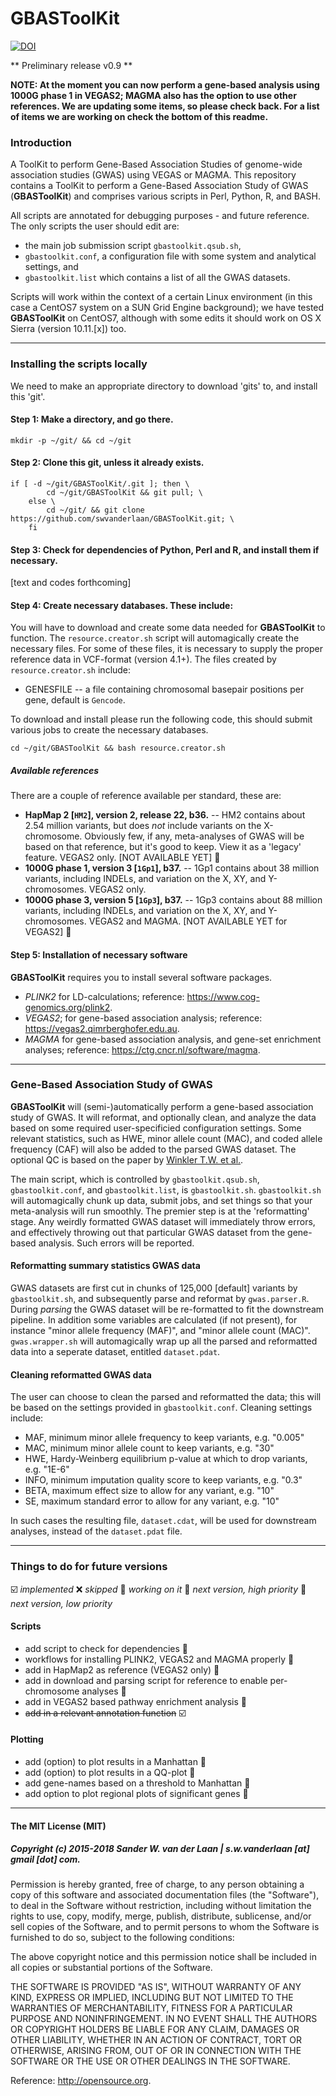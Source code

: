 GBASToolKit
============

[![DOI](https://)](https://)

** Preliminary release v0.9 **

**NOTE: At the moment you can now perform a gene-based analysis using 1000G phase 1 in VEGAS2; MAGMA also has the option to use other references. We are updating some items, so please check back. For a list of items we are working on check the bottom of this readme.**

### Introduction
A ToolKit to perform Gene-Based Association Studies of genome-wide association studies (GWAS) using VEGAS or MAGMA. 
This repository contains a ToolKit to perform a Gene-Based Association Study of GWAS (**GBASToolKit**) and comprises various scripts in Perl, Python, R, and BASH.

All scripts are annotated for debugging purposes - and future reference. The only scripts the user should edit are: 
- the main job submission script `gbastoolkit.qsub.sh`, 
- `gbastoolkit.conf`, a configuration file with some system and analytical settings, and 
- `gbastoolkit.list` which contains a list of all the GWAS datasets.

Scripts will work within the context of a certain Linux environment (in this case a CentOS7 system on a SUN Grid Engine background); we have tested **GBASToolKit** on CentOS7, although with some edits it should work on OS X Sierra (version 10.11.[x]) too. 

--------------

### Installing the scripts locally

We need to make an appropriate directory to download 'gits' to, and install this 'git'.

#### Step 1: Make a directory, and go there.

```
mkdir -p ~/git/ && cd ~/git
```

#### Step 2: Clone this git, unless it already exists.

```
if [ -d ~/git/GBASToolKit/.git ]; then \
		cd ~/git/GBASToolKit && git pull; \
	else \
		cd ~/git/ && git clone https://github.com/swvanderlaan/GBASToolKit.git; \
	fi
```

#### Step 3: Check for dependencies of Python, Perl and R, and install them if necessary.
[text and codes forthcoming]


#### Step 4: Create necessary databases. These include:
You will have to download and create some data needed for **GBASToolKit** to function. The `resource.creator.sh` script will automagically create the necessary files. For some of these files, it is necessary to supply the proper reference data in VCF-format (version 4.1+). The files created by `resource.creator.sh` include:
- GENESFILE    -- a file containing chromosomal basepair positions per gene, default is `Gencode`.

To download and install please run the following code, this should submit various jobs to create the necessary databases.

```
cd ~/git/GBASToolKit && bash resource.creator.sh
```

##### Available references
There are a couple of reference available per standard, these are:
- **HapMap 2 [`HM2`], version 2, release 22, b36.**        -- HM2 contains about 2.54 million variants, but does *not* include variants on the X-chromosome. Obviously few, if any, meta-analyses of GWAS will be based on that reference, but it's good to keep. View it as a 'legacy' feature. VEGAS2 only. [NOT AVAILABLE YET] :large_blue_diamond:
- **1000G phase 1, version 3 [`1Gp1`], b37.**              -- 1Gp1 contains about 38 million variants, including INDELs, and variation on the X, XY, and Y-chromosomes. VEGAS2 only.
- **1000G phase 3, version 5 [`1Gp3`], b37.**              -- 1Gp3 contains about 88 million variants, including INDELs, and variation on the X, XY, and Y-chromosomes. VEGAS2 and MAGMA. [NOT AVAILABLE YET for VEGAS2] :large_orange_diamond:

#### Step 5: Installation of necessary software
**GBASToolKit** requires you to install several software packages. 
- *PLINK2* for LD-calculations; reference: https://www.cog-genomics.org/plink2. 
- *VEGAS2*; for gene-based association analysis; reference: https://vegas2.qimrberghofer.edu.au. 
- *MAGMA* for gene-based association analysis, and gene-set enrichment analyses; reference: https://ctg.cncr.nl/software/magma. 

--------------

### Gene-Based Association Study of GWAS
**GBASToolKit** will (semi-)automatically perform a gene-based association study of GWAS. It will reformat, and optionally clean, and analyze the data based on some required user-specificied configuration settings. Some relevant statistics, such as HWE, minor allele count (MAC), and coded allele frequency (CAF) will also be added to the parsed GWAS dataset. The optional QC is based on the paper by [Winkler T.W. et al.](https://www.ncbi.nlm.nih.gov/pubmed/24762786).

The main script, which is controlled by `gbastoolkit.qsub.sh`, `gbastoolkit.conf`, and `gbastoolkit.list`, is `gbastoolkit.sh`. `gbastoolkit.sh` will automagically chunk up data, submit jobs, and set things so that your meta-analysis will run smoothly. 
The premier step is at the 'reformatting' stage. Any weirdly formatted GWAS dataset will immediately throw errors, and effectively throwing out that particular GWAS dataset from the gene-based analysis. Such errors will be reported.

#### Reformatting summary statistics GWAS data
GWAS datasets are first cut in chunks of 125,000 [default] variants by `gbastoolkit.sh`, and subsequently parse and reformat by `gwas.parser.R`. During *parsing* the GWAS dataset will be re-formatted to fit the downstream pipeline. In addition some variables are calculated (if not present), for instance "minor allele frequency (MAF)", and "minor allele count (MAC)". `gwas.wrapper.sh` will automagically wrap up all the parsed and reformatted data into a seperate dataset, entitled `dataset.pdat`.

#### Cleaning reformatted GWAS data
The user can choose to clean the parsed and reformatted the data; this will be based on the settings provided in  `gbastoolkit.conf`. Cleaning settings include:
- MAF, minimum minor allele frequency to keep variants, e.g. "0.005"
- MAC, minimum minor allele count to keep variants, e.g. "30"
- HWE, Hardy-Weinberg equilibrium p-value at which to drop variants, e.g. "1E-6"
- INFO, minimum imputation quality score to keep variants, e.g. "0.3"
- BETA, maximum effect size to allow for any variant, e.g. "10"
- SE, maximum standard error to allow for any variant, e.g. "10"

In such cases the resulting file, `dataset.cdat`, will be used for downstream analyses, instead of the `dataset.pdat` file.


--------------

### Things to do for future versions
:ballot_box_with_check: *implemented*
:x: *skipped*
:construction: *working on it*
:large_orange_diamond: *next version, high priority*
:large_blue_diamond: *next version, low priority*

#### Scripts
- add script to check for dependencies :large_orange_diamond:
- workflows for installing PLINK2, VEGAS2 and MAGMA properly :large_blue_diamond:
- add in HapMap2 as reference (VEGAS2 only) :large_blue_diamond:
- add in download and parsing script for reference to enable per-chromosome analyses :large_blue_diamond:
- add in VEGAS2 based pathway enrichment analysis :construction:
- ~~add in a relevant annotation function~~ :ballot_box_with_check:

#### Plotting
- add (option) to plot results in a Manhattan :large_orange_diamond:
- add (option) to plot results in a QQ-plot :large_orange_diamond:
- add gene-names based on a threshold to Manhattan :large_blue_diamond:
- add option to plot regional plots of significant genes :large_blue_diamond:

--------------

#### The MIT License (MIT)
##### Copyright (c) 2015-2018 Sander W. van der Laan | s.w.vanderlaan [at] gmail [dot] com.

Permission is hereby granted, free of charge, to any person obtaining a copy of this software and associated documentation files (the "Software"), to deal in the Software without restriction, including without limitation the rights to use, copy, modify, merge, publish, distribute, sublicense, and/or sell copies of the Software, and to permit persons to whom the Software is furnished to do so, subject to the following conditions:   

The above copyright notice and this permission notice shall be included in all copies or substantial portions of the Software.

THE SOFTWARE IS PROVIDED "AS IS", WITHOUT WARRANTY OF ANY KIND, EXPRESS OR IMPLIED, INCLUDING BUT NOT LIMITED TO THE WARRANTIES OF MERCHANTABILITY, FITNESS FOR A PARTICULAR PURPOSE AND NONINFRINGEMENT. IN NO EVENT SHALL THE AUTHORS OR COPYRIGHT HOLDERS BE LIABLE FOR ANY CLAIM, DAMAGES OR OTHER LIABILITY, WHETHER IN AN ACTION OF CONTRACT, TORT OR OTHERWISE, ARISING FROM, OUT OF OR IN CONNECTION WITH THE SOFTWARE OR THE USE OR OTHER DEALINGS IN THE SOFTWARE.

Reference: http://opensource.org.


